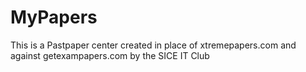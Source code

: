 # MyPapers
This is a Pastpaper center created in place of xtremepapers.com and against getexampapers.com by the SICE IT Club
